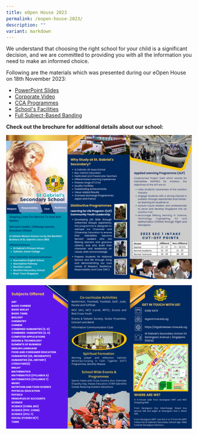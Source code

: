 ```yaml
---
title: eOpen House 2023
permalink: /eopen-house-2023/
description: ""
variant: markdown
---
```

We understand that choosing the right school for your child is a significant decision, and we are committed to providing you with all the information you need to make an informed choice.

Following are the materials which was presented during our eOpen House on 18th November 2023:
* [PowerPoint Slides](https://docs.google.com/presentation/d/1qe8Vx_0YN3r7FRpJOihY9TplpgkS4Co8e5utdYUSLHk/edit#slide=id.g260755557e0_0_96)
* [Corporate Video](https://youtu.be/QTbx_8Dcl3Y?si=VkImUQuiFeCwb-aO)
* [CCA Programmes](https://youtu.be/OReQN7adpDE)
* [School's Facilities](https://youtu.be/r_PowMxCwCw)
* [Full Subject-Based Banding](https://youtu.be/AU8Dr1aYHaM)

**Check out the brochure for additional details about our school:**

![](/images/e-brochure%20p1.png)

![](/images/e-brochure%20p2.png)